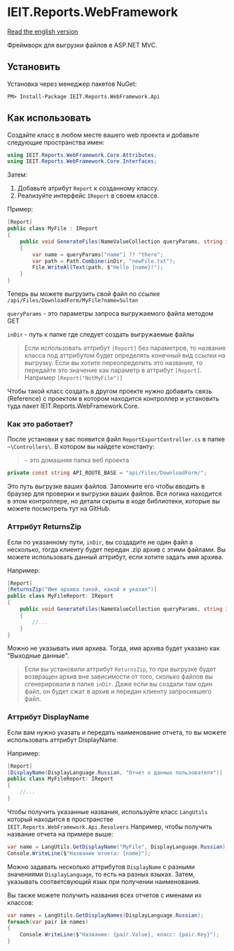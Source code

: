 # IEIT.Reports.WebFramework

[Read the english version](README-eng.md)

Фреймворк для выгрузки файлов в ASP.NET MVC.

## Установить

Установка через менеджер пакетов NuGet:

```
PM> Install-Package IEIT.Reports.WebFramework.Api
```

## Как использовать

Cоздайте класс в любом месте вашего web проекта и добавьте следующие пространства имен:

```C#
using IEIT.Reports.WebFramework.Core.Attributes;
using IEIT.Reports.WebFramework.Core.Interfaces;
```

Затем:
 1. Добавьте атрибут `Report` к созданному классу.
 2. Реализуйте интерфейс `IReport` в своем классе. 

 Пример:

```C#
[Report]
public class MyFile : IReport
{
    public void GenerateFiles(NameValueCollection queryParams, string inDir)
    {
        var name = queryParams["name"] ?? "there";
        var path = Path.Combine(inDir, "newFile.txt");
        File.WriteAllText(path, $"Hello {name}!");
    }
}
```

Теперь вы можете выгрузить свой файл по ссылке `/api/Files/DownloadForm/MyFile?name=Sultan`

`queryParams` - это параметры запроса выгружаемого файла методом GET

`inDir` - путь к папке где следует создать выгружаемые файлы

> Если использовать аттрибут `[Report]` без параметров, то название класса под аттрибутом будет определять
> конечный вид ссылки на выгрузку. Если вы хотите переопределить это название, то передайте это значение как
> параметр в аттрибут `[Report]`. Например `[Report("NotMyFile")]`

Чтобы такой класс создать в другом проекте нужно добавить связь (Reference) с проектом в котором находится контроллер и установить 
туда пакет IEIT.Reports.WebFramework.Core.

### Как это работает?

После установки у вас появится файл `ReportExportController.cs` в папке `~\Controllers\`. 
В котором вы найдете константу:

> `~` это домашняя папка веб проекта

```C#
private const string API_ROUTE_BASE = "api/Files/DownloadForm/";
```

Это путь выгрузке ваших файлов. Запомните его чтобы вводить в браузер для проверки и выгрузки ваших файлов. 
Вся логика находится в этом контроллере, но детали скрыты в коде библиотеки, которые вы можете посмотреть тут на GitHub.

### Аттрибут ReturnsZip

Если по указанному пути, `inDir`, вы создадите не один файл а несколько, тогда клиенту будет 
передан .zip архив с этими файлами. Вы можете использовать данный аттрибут, если хотите 
задать имя архива.

Например:

```C#
[Report]
[ReturnsZip("Имя архива такой, какой я указал")]
public class MyFileReport: IReport
{
    public void GenerateFiles(NameValueCollection queryParams, string inDir)
    {
        //...
    }
}
```


Можно не указывать имя архива. Тогда, имя архива будет указано как "Выходные данные".

> Если вы установили аттрибут `ReturnsZip`, то при выгрузке будет возвращен  архив
> вне зависимости от того, сколько файлов вы сгенерировали в папке `inDir`. Даже если
> вы создали там один файл, он будет сжат в архив и передан клиенту запросившего файл.

### Аттрибут DisplayName

Если вам нужно указать и передать наименование отчета, 
то вы можете использовать аттрибут DisplayName.

Например:

```C#
[Report]
[DisplayName(DisplayLanguage.Russian, "Отчет о данных пользователя")]
public class MyFileReport: IReport
{
    //...
}
```


Чтобы получить указанные названия, используйте класс `LangUtils` который
находится в пространстве `IEIT.Reports.WebFramework.Api.Resolvers`
Например, чтобы получить название отчета на примере выше:

```C#
var name = LangUtils.GetDisplayName("MyFile", DisplayLanguage.Russian);
Console.WriteLine($"Название отчета: {name}");
```


Можно задавать несколько аттрибутов `DisplayName` с  разными значениями `DisplayLanguage`, то есть на разных языках.
Затем, указывать соответсвующий язык при получении наименования.


Вы также можете получить названия всех отчетов с именами их классов:
```C#
var names = LangUtils.GetDisplayNames(DisplayLanguage.Russian);
foreach(var pair in names)
{
	Console.WriteLine($"Название: {pair.Value}, класс: {pair.Key}");
}
```